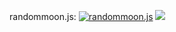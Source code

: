 randommoon.js: [![randommoon.js](https://img.shields.io/badge/npm-v1.0.12-blue?style=flat-square)](https://www.npmjs.com/package/randommoon.js) [![](https://img.shields.io/badge/-github-gray?logo=github&style=flat-square)](https://github.com/Kiadtisak3000/randommoon.js)